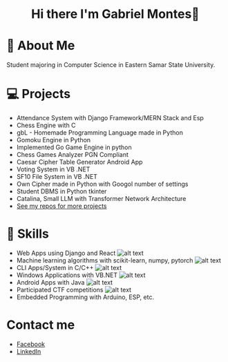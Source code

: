 <h1 align="center">Hi there I'm Gabriel Montes👋</h1>

# 👋 About Me
Student majoring in Computer Science in Eastern Samar State University.

# 💻 Projects
* Attendance System with Django Framework/MERN Stack and Esp
* Chess Engine with C
* gbL - Homemade Programming Language made in Python
* Gomoku Engine in Python
* Implemented Go Game Engine in python
* Chess Games Analyzer PGN Compliant
* Caesar Cipher Table Generator Android App
* Voting System in VB .NET
* SF10 File System in VB .NET
* Own Cipher made in Python with Googol number of settings
* Student DBMS in Python tkinter
* Catalina, Small LLM with Transformer Network Architecture
* [See my repos for more projects](https://github.com/Gabrielkaos?tab=repositories)

# 🤖 Skills 
* Web Apps using Django and React ![alt text](https://img.shields.io/badge/PYTHON-REACT-blue)
* Machine learning algorithms with scikit-learn, numpy, pytorch ![alt text](https://img.shields.io/badge/PYTHON-blue)
* CLI Apps/System in C/C++ ![alt text](https://img.shields.io/badge/C-C++-blue)
* Windows Applications with VB.NET ![alt text](https://img.shields.io/badge/VB_NET-blue)
* Android Apps with Java ![alt text](https://img.shields.io/badge/JAVA-blue)
* Participated CTF competitions ![alt text](https://img.shields.io/badge/CTF-blue)
* Embedded Programming with Arduino, ESP, etc.

# Contact me
* [Facebook](https://www.facebook.com/profile.php?id=100070693925720)
* [LinkedIn](https://www.linkedin.com/in/gabriel-montes-b54b00332/)
